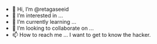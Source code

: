 - 👋 Hi, I’m @retagaseeid
- 👀 I’m interested in ...
- 🌱 I’m currently learning ...
- 💞️ I’m looking to collaborate on ...
- 📫 How to reach me ...
I want to get to know the hacker.
<!---
retagaseeid/retagaseeid is a ✨ special ✨ repository because its `README.md` (this file) appears on your GitHub profile.
You can click the Preview link to take a look at your changes.
--->
